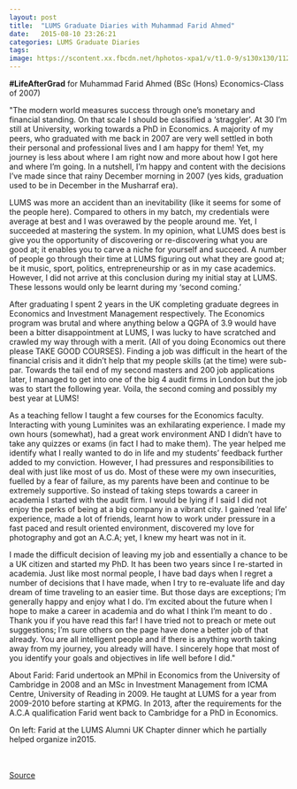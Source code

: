 ```yaml
---
layout: post
title:  "LUMS Graduate Diaries with Muhammad Farid Ahmed"
date:   2015-08-10 23:26:21
categories: LUMS Graduate Diaries
tags:
image: https://scontent.xx.fbcdn.net/hphotos-xpa1/v/t1.0-9/s130x130/11217954_1129014853794033_8054298023180207904_n.jpg?oh=b89f76052716867a61155e7975f4fadd&oe=56392304
---
```


**#LifeAfterGrad** for Muhammad Farid Ahmed (BSc (Hons) Economics-Class of 2007)

"The modern world measures success through one’s monetary and financial standing. On that scale I should be classified a ‘straggler’. At 30 I’m still at University, working towards a PhD in Economics. A majority of my peers, who graduated with me back in 2007 are very well settled in both their personal and professional lives and I am happy for them! Yet, my journey is less about where I am right now and more about how I got here and where I’m going. In a nutshell, I’m happy and content with the decisions I’ve made since that rainy December morning in 2007 (yes kids, graduation used to be in December in the Musharraf era). 

LUMS was more an accident than an inevitability (like it seems for some of the people here). Compared to others in my batch, my credentials were average at best and I was overawed by the people around me. Yet, I succeeded at mastering the system. In my opinion, what LUMS does best is give you the opportunity of discovering or re-discovering what you are good at; it enables you to carve a niche for yourself and succeed. A number of people go through their time at LUMS figuring out what they are good at; be it music, sport, politics, entrepreneurship or as in my case academics. However, I did not arrive at this conclusion during my initial stay at LUMS. These lessons would only be learnt during my ‘second coming.’

After graduating I spent 2 years in the UK completing graduate degrees in Economics and Investment Management respectively. The Economics program was brutal and where anything below a QGPA of 3.9 would have been a bitter disappointment at LUMS, I was lucky to have scratched and crawled my way through with a merit. (All of you doing Economics out there please TAKE GOOD COURSES). Finding a job was difficult in the heart of the financial crisis and it didn’t help that my people skills (at the time) were sub-par. Towards the tail end of my second masters and 200 job applications later, I managed to get into one of the big 4 audit firms in London but the job was to start the following year. Voila, the second coming and possibly my best year at LUMS!

As a teaching fellow I taught a few courses for the Economics faculty. Interacting with young Luminites was an exhilarating experience. I made my own hours (somewhat), had a great work environment AND I didn’t have to take any quizzes or exams (in fact I had to make them). The year helped me identify what I really wanted to do in life and my students’ feedback further added to my conviction. However, I had pressures and responsibilities to deal with just like most of us do. Most of these were my own insecurities, fuelled by a fear of failure, as my parents have been and continue to be extremely supportive. So instead of taking steps towards a career in academia I started with the audit firm. I would be lying if I said I did not enjoy the perks of being at a big company in a vibrant city. I gained ‘real life’ experience, made a lot of friends, learnt how to work under pressure in a fast paced and result oriented environment, discovered my love for photography and got an A.C.A; yet, I knew my heart was not in it. 

I made the difficult decision of leaving my job and essentially a chance to be a UK citizen and started my PhD. It has been two years since I re-started in academia. Just like most normal people, I have bad days when I regret a number of decisions that I have made, when I try to re-evaluate life and day dream of time traveling to an easier time. But those days are exceptions; I’m generally happy and enjoy what I do. I’m excited about the future when I hope to make a career in academia and do what I think I’m meant to do . Thank you if you have read this far! I have tried not to preach or mete out suggestions; I’m sure others on the page have done a better job of that already. You are all intelligent people and if there is anything worth taking away from my journey, you already will have. I sincerely hope that most of you identify your goals and objectives in life well before I did."

About Farid:
Farid undertook an MPhil in Economics from the University of Cambridge in 2008 and an MSc in Investment Management from ICMA Centre, University of Reading in 2009. He taught at LUMS for a year from 2009-2010 before starting at KPMG. In 2013, after the requirements for the A.C.A qualification Farid went back to Cambridge for a PhD in Economics.  

On left: Farid at the LUMS Alumni UK Chapter dinner which he partially helped organize in2015.

<br><br>
[Source](https://www.facebook.com/1067719636590222/photos/a.1067734013255451.1073741826.1067719636590222/1129014853794033/?type=1)

